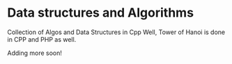 # Data structures and Algorithms
Collection of Algos and Data Structures in Cpp
Well, Tower of Hanoi is done in CPP and PHP as well.

Adding more soon!
